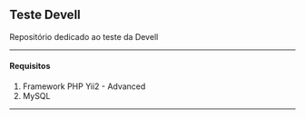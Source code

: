 ## Teste Devell

Repositório dedicado ao teste da Devell

----

#### Requisitos
                
1. Framework PHP Yii2 - Advanced
2. MySQL

----
